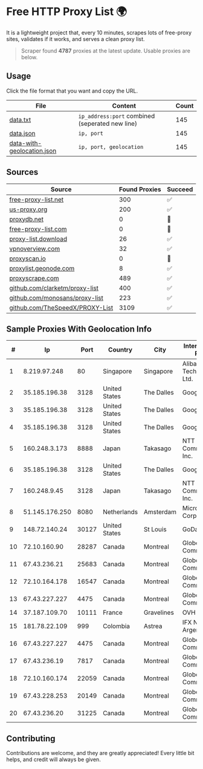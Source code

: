 
# Free HTTP Proxy List 🌍

It is a lightweight project that, every 10 minutes, scrapes lots of free-proxy sites, validates if it works, and serves a clean proxy list.


> Scraper found **4787** proxies at the latest update. Usable proxies are below.

## Usage

Click the file format that you want and copy the URL.


|File|Content|Count|
|----|-------|-----|
|[data.txt](https://raw.githubusercontent.com/themiralay/Proxy-List-World/master/data.txt)|`ip_address:port` combined (seperated new line)|145|
|[data.json](https://raw.githubusercontent.com/themiralay/Proxy-List-World/master/data.json)|`ip, port`|145|
|[data-with-geolocation.json](https://raw.githubusercontent.com/themiralay/Proxy-List-World/master/data-with-geolocation.json)|`ip, port, geolocation`|145|

## Sources

|Source|Found Proxies|Succeed|
|------|-------------|-------|
|[free-proxy-list.net](https://free-proxy-list.net)|300|✅|
|[us-proxy.org](https://www.us-proxy.org)|200|✅|
|[proxydb.net](http://proxydb.net)|0|🚫|
|[free-proxy-list.com](https://free-proxy-list.com/?page=&port=&type%5B%5D=http&type%5B%5D=https&up_time=0&search=Search)|0|🚫|
|[proxy-list.download](https://www.proxy-list.download/HTTP)|26|✅|
|[vpnoverview.com](https://vpnoverview.com/privacy/anonymous-browsing/free-proxy-servers)|32|✅|
|[proxyscan.io](https://www.proxyscan.io)|0|🚫|
|[proxylist.geonode.com](https://proxylist.geonode.com/api/proxy-list?limit=300&page=1&sort_by=lastChecked&sort_type=desc&protocols=http,https)|8|✅|
|[proxyscrape.com](https://api.proxyscrape.com/v2/?request=displayproxies&protocol=http&timeout=10000&country=all&ssl=all&anonymity=all)|489|✅|
|[github.com/clarketm/proxy-list](https://raw.githubusercontent.com/clarketm/proxy-list/master/proxy-list-raw.txt)|400|✅|
|[github.com/monosans/proxy-list](https://raw.githubusercontent.com/monosans/proxy-list/main/proxies/http.txt)|223|✅|
|[github.com/TheSpeedX/PROXY-List](https://raw.githubusercontent.com/TheSpeedX/PROXY-List/master/http.txt)|3109|✅|


## Sample Proxies With Geolocation Info

|#|Ip|Port|Country|City|Internet Service Provider|
|-|--|----|-------|----|-------------------------|
|1|8.219.97.248|80|Singapore|Singapore|Alibaba (US) Technology Co., Ltd.|
|2|35.185.196.38|3128|United States|The Dalles|Google LLC|
|3|35.185.196.38|3128|United States|The Dalles|Google LLC|
|4|35.185.196.38|3128|United States|The Dalles|Google LLC|
|5|160.248.3.173|8888|Japan|Takasago|NTT PC Communications, Inc.|
|6|35.185.196.38|3128|United States|The Dalles|Google LLC|
|7|160.248.9.45|3128|Japan|Takasago|NTT PC Communications, Inc.|
|8|51.145.176.250|8080|Netherlands|Amsterdam|Microsoft Corporation|
|9|148.72.140.24|30127|United States|St Louis|GoDaddy.com|
|10|72.10.160.90|28287|Canada|Montreal|GloboTech Communications|
|11|67.43.236.21|25683|Canada|Montreal|GloboTech Communications|
|12|72.10.164.178|16547|Canada|Montreal|GloboTech Communications|
|13|67.43.227.227|4475|Canada|Montreal|GloboTech Communications|
|14|37.187.109.70|10111|France|Gravelines|OVH SAS|
|15|181.78.22.109|999|Colombia|Astrea|IFX Networks Argentina S.R.L|
|16|67.43.227.227|4475|Canada|Montreal|GloboTech Communications|
|17|67.43.236.19|7817|Canada|Montreal|GloboTech Communications|
|18|72.10.160.174|22059|Canada|Montreal|GloboTech Communications|
|19|67.43.228.253|20149|Canada|Montreal|GloboTech Communications|
|20|67.43.236.20|31225|Canada|Montreal|GloboTech Communications|



## Contributing

Contributions are welcome, and they are greatly appreciated! Every
little bit helps, and credit will always be given.


